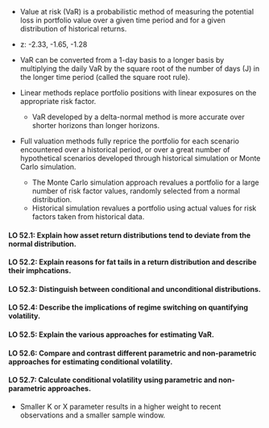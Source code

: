 - Value at risk (VaR) is a probabilistic method of measuring the potential loss in portfolio value over a given time period and for a given distribution of historical returns.
- z: -2.33, -1.65, -1.28
- VaR can be converted from a 1-day basis to a longer basis by multiplying the daily VaR by the square root of the number of days (J) in the longer time period (called the square root rule).

- Linear methods replace portfolio positions with linear exposures on the appropriate risk factor.
  - VaR developed by a delta-normal method is more accurate over shorter horizons than longer horizons.

- Full valuation methods fully reprice the portfolio for each scenario encountered over a historical period, or over a great number of hypothetical scenarios developed through historical simulation or Monte Carlo simulation.
  - The Monte Carlo simulation approach revalues a portfolio for a large number of risk factor values, randomly selected from a normal distribution. 
  - Historical simulation revalues a portfolio using actual values for risk factors taken from historical data.

#### LO 52.1: Explain how asset return distributions tend to deviate from the normal distribution.
#### LO 52.2: Explain reasons for fat tails in a return distribution and describe their imphcations.
#### LO 52.3: Distinguish between conditional and unconditional distributions.



#### LO 52.4: Describe the implications of regime switching on quantifying volatility.


#### LO 52.5: Explain the various approaches for estimating VaR.
#### LO 52.6: Compare and contrast different parametric and non-parametric approaches for estimating conditional volatility.
#### LO 52.7: Calculate conditional volatility using parametric and non-parametric approaches.
- Smaller K or X parameter results in a higher weight to recent observations and a smaller sample window.





























